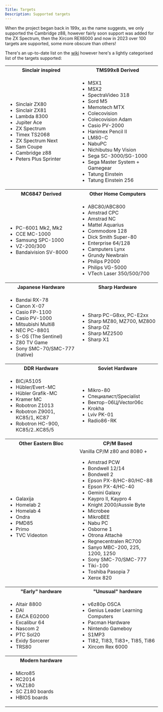 ```yaml
---
Title: Targets
Description: Supported targets
---
```


When the project began back in 199x, as the name suggests, we only 
supported the Cambridge z88, however fairly soon support was added 
for the ZX Spectrum, then the Xircom REX6000 and now in 2023 over 100
 targets are supported, some more obscure than others!

There's an up-to-date list on the [wiki](https://github.com/z88dk/z88dk/wiki/Platform) however here's a lightly categorised list of the targets supported:

<table>
<tr>
    <th>Sinclair inspired</th>
    <th>TMS99x8 Derived</th>
</tr>
<tr>
    <td>
        <ul>
            <li>Sinclair ZX80</li>
            <li>Sinclair ZX81</li>
            <li>Lambda 8300</li>
            <li>Jupiter Ace</li>
            <li>ZX Spectrum</li>
            <li>Timex TS2068</li>
            <li>ZX Spectrum Next</li>
            <li>Sam Coupe</li>
            <li>Cambridge z88</li>
            <li>Peters Plus Sprinter</li>
        </ul>
    </td>
    <td>
        <ul>
            <li>MSX1</li>
            <li>MSX2</li>
            <li>SpectraVideo 318</li>
            <li>Sord M5</li>
            <li>Memotech MTX</li>
            <li>Colecovision</li>
            <li>Colecovision Adam</li>
            <li>Casio PV-2000</li>
            <li>Hanimex Pencil II</li>
            <li>LM80-C</li>
            <li>NabuPC</li>
            <li>Nichibutsu My Vision</li>
            <li>Sega SC-3000/SG-1000</li>
            <li>Sega Master System + Gamegear</li>
            <li>Tatung Einstein</li>
            <li>Tatung Einstein 256</li>
        </ul>
    </tr>
<tr><th>MC6847 Derived</th><th>Other Home Computers</th></tr>
<tr>
    <td>
        <ul>
            <li>PC-6001 Mk2, Mk2</li>
            <li>CCE MC-1000</li>
            <li>Samsung SPC-1000</li>
            <li>VZ-200/300</li>
            <li>Bandaivision SV-8000</li>
        </ul>
    </td>
    <td>
        <ul>
            <li>ABC80/ABC800</li>
            <li>Amstrad CPC</li>
            <li>Amstrad NC</li>
            <li>Mattel Aquarius</li>
            <li>Commodore 128</li>
            <li>Dick Smith Super-80</li>
            <li>Enterprise 64/128</li>
            <li>Camputers Lynx</li>
            <li>Grundy Newbrain</li>
            <li>Philips P2000</li>
            <li>Philips VG-5000</li>
            <li>VTech Laser 350/500/700</li>
            </li>
        </ul>
    </td>
</tr>
<tr><th>Japanese Hardware</th><th>Sharp Hardware</h><tr>
<tr>
    <td>
        <ul>
            <li>Bandai RX-78</li>
            <li>Canon X-07</li>
            <li>Casio FP-1100</li>
            <li>Casio PV-1000</li>
            <li>Mitsubishi Multi8</li>
            <li>NEC PC-8801</li>
            <li>S-OS (The Sentinel)</li>
            <li>Z80 TV Game</li>
            <li>Sony SMC-70/SMC-777 (native)</li>
        </ul>
    </td>
    <td>
        <ul>
            <li>Sharp PC-G8xx, PC-E2xx</li>
            <li>Sharp MZ80, MZ700, MZ800</li>
            <li>Sharp OZ</li>
            <li>Sharp MZ2500</li>
            <li>Sharp X1</li>
        </ul>
    </td>
</tr>
<tr><th>DDR Hardware</th><th>Soviet Hardware</th><tr>
<tr>
    <td>
        <ul>
            <li>BIC/A5105</li>
            <li>Hübler/Evert-MC</li>
            <li>Hübler Grafik-MC</li>
            <li>Kramer MC</li>
            <li>Robotron Z1013</li>
            <li>Robotron Z9001, KC85/1, KC87</li>
            <li>Robotron HC-900, KC85/2..KC85/5</li>
        </ul>
    </td>
    <td>
        <ul>
            <li>Mikro-80</li>
            <li>Специалист/Specialist</li>
            <li>Вектор-06Ц/Vector06c</li>
            <li>Krokha</li>
            <li>Lviv PK-01</li>
            <li>Radio86-RK</li>
        </ul>
    </td>
<tr>
    <th>Other Eastern Bloc</th>
    <th>CP/M Based</th>
</tr>
<tr>
    <td>
        <ul>
            <li>Galaxija</li>
            <li>Homelab 2</li>
            <li>Homelab 4</li>
            <li>Ondra</li>
            <li>PMD85</li>
            <li>Primo</li>
            <li>TVC Videoton</li>
        </ul>
    </td>
    <td>
        Vanilla CP/M z80 and 8080 +
        <ul>
            <li>Amstrad PCW</li>
            <li>Bondwell 12/14</li>
            <li>Bondwell 2</li>
            <li>Epson PX-8/HC-80/HC-88</li>
            <li>Epson PX-4/HC-40</li>
            <li>Gemini Galaxy</li>
            <li>Kaypro II, Kaypro 4</li>
            <li>Knight 2000/Aussie Byte</li>
            <li>Microbee</li>
            <li>MikroBEE</li>
            <li>Nabu PC</li>
            <li>Osborne 1</li>
            <li>Otrona Attachè</li>
            <li>Regnecentralen RC700</li>
            <li>Sanyo MBC-200, 225, 1200, 1250</li>
            <li>Sony SMC-70/SMC-777</li>
            <li>Tiki-100</li>
            <li>Toshiba Pasopia 7</li>
            <li>Xerox 820</li>
        </ul>
    </td>
</tr>
<tr>
    <th>"Early" hardware</th>
    <th>"Unusual" hardware</th>
</tr>
<tr>
    <td>
        <ul>
            <li>Altair 8800</li>
            <li>DAI</li>
            <li>EACA EG2000</li>
            <li>Excalibur 64</li>
            <li>Nascom 2</li>
            <li>PTC Sol20</li>
            <li>Exidy Sorcerer</li>
            <li>TRS80</li>
        </ul>
    </td>
    <td>
        <ul>
            <li>v6z80p OSCA</li>
            <li>Genius Leader Learning Computers</li>
            <li>Pacman Hardware</li>
            <li>Nintendo Gameboy</li>
            <li>S1MP3</li>
            <li>TI82, TI83, Ti83+, TI85, Ti86</li>
            <li>Xircom Rex 6000</li>
        </ul>
    </td>
</tr>
<tr>
    <th>Modern hardware</th>
</tr>
<tr>
    <td>
        <ul>
            <li>Micro85</li>
            <li>RC2014</li>
            <li>YAZ180</li>
            <li>SC Z180 boards</li>
            <li>HBIOS boards</li>
        </ul>
    </td>
</tr>
</table>




